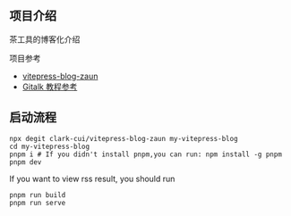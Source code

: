 ## 项目介绍
茶工具的博客化介绍

项目参考
- [vitepress-blog-zaun](https://github.com/clark-cui/vitepress-blog-zaun)
- [Gitalk 教程参考](https://zhuanlan.zhihu.com/p/260781932)


## 启动流程

```shell
npx degit clark-cui/vitepress-blog-zaun my-vitepress-blog
cd my-vitepress-blog
pnpm i # If you didn't install pnpm,you can run: npm install -g pnpm
pnpm dev 
```

If you want to view rss result, you should run

```shell
pnpm run build
pnpm run serve
```
